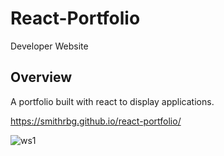 # React-Portfolio
Developer Website

## Overview

A portfolio built with react to display applications.

https://smithrbg.github.io/react-portfolio/

![ws1](https://user-images.githubusercontent.com/81999910/134814231-ce728616-5f2c-4247-860c-bc46f54b0a1f.JPG)
